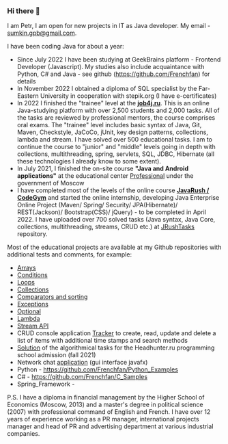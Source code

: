### Hi there 👋

I am Petr, I am open for new projects in IT as Java developer. My email - sumkin.gpb@gmail.com. 

I have been coding Java for about a year:

- Since July 2022 I have been studying at GeekBrains platform - Frontend Developer (Javascript). My studies also include acquaintance with Python, C# and Java - see github (https://github.com/Frenchfan) for details
- In November 2022 I obtained a diploma of SQL specialist by the Far-Eastern University in cooperation with stepik.org (I have e-certificates)
- In 2022 I finished the "trainee" level at the **[job4j.ru](job4j.ru)**. This is an online Java-studying platform with over 2,500 students and 2,000 tasks. All of the tasks are reviewed by professional mentors, the course comprises oral exams. The "trainee" level includes basic syntax of Java, Git, Maven, Checkstyle, JaCoCo, jUnit, key design patterns, collections, lambda and stream. I have solved over 500 educational tasks. I am to continue the course to "junior" and "middle" levels going in depth with collections, multithreading, spring, servlets, SQL, JDBC, Hibernate (all these technologies I already know to some extent).
- In July 2021, I finished the on-site course **"Java and Android applications"** at the educational center [Professional](https://eduprof.mos.ru/upload/programms/P34.pdf) under the government of Moscow
- I have completed most of the levels of the online course **[JavaRush / CodeGym](https://codegym.cc/)** and started the online internship, developing Java Enterprise Online Project (Maven/ Spring/ Security/ JPA(Hibernate)/ REST(Jackson)/ Bootstrap(CSS)/ jQuery) - to be completed in April 2022. I have uploaded over 700 solved tasks (Java syntax, Java Core, collections, multithreading, streams, CRUD etc.) at [JRushTasks](https://github.com/Frenchfan/JRushTasks) repository.

Most of the educational projects are available at my Github repositories with additional tests and comments, for example:

- [Arrays](https://github.com/Frenchfan/job4j_elementary/tree/master/src/main/java/ru/job4j/array)
- [Conditions](https://github.com/Frenchfan/job4j_elementary/tree/master/src/main/java/ru/job4j/condition)
- [Loops](https://github.com/Frenchfan/job4j_elementary/tree/master/src/main/java/ru/job4j/loop)
- [Collections](https://github.com/Frenchfan/job4j_tracker/tree/master/src/main/java/ru/job4j/collection)
- [Comparators and sorting](https://github.com/Frenchfan/job4j_tracker/tree/master/src/main/java/ru/job4j/collection)
- [Exceptions](https://github.com/Frenchfan/job4j_tracker/tree/master/src/main/java/ru/job4j/ex)
- [Optional](https://github.com/Frenchfan/job4j_tracker/tree/master/src/main/java/ru/job4j/optional)
- [Lambda](https://github.com/Frenchfan/job4j_tracker/tree/master/src/main/java/ru/job4j/lambda)
- [Stream API](https://github.com/Frenchfan/job4j_tracker/tree/master/src/main/java/ru/job4j/stream)
- CRUD console application [Tracker](https://github.com/Frenchfan/job4j_tracker/tree/master/src/main/java/ru/job4j/tracker) to create, read, update and delete a list of items with additional time stamps and search methods
- [Solution](https://github.com/Frenchfan/HH_Prog_School) of the algorithmical tasks for the Headhunter.ru programming school admission (fall 2021) 
- Network chat [application](https://github.com/Frenchfan/edu_0759/tree/master/Gui_chat_0759) (gui interface javafx) 
- Python - https://github.com/Frenchfan/Python_Examples
- C# - https://github.com/Frenchfan/C_Samples
- Spring_Framework - 

P.S. I have a diploma in financial management by the Higher School of Economics (Moscow, 2013) and a master's degree in political science (2007) with professional command of English and French. I have over 12 years of experience working as a PR manager, international projects manager and head of PR and advertising department at various industrial companies.  

<!--
**Frenchfan/Frenchfan** is a ✨ _special_ ✨ repository because its `README.md` (this file) appears on your GitHub profile.

Here are some ideas to get you started:

- 🔭 I’m currently working on ...
- 🌱 I’m currently learning ...
- 👯 I’m looking to collaborate on ...
- 🤔 I’m looking for help with ...
- 💬 Ask me about ...
- 📫 How to reach me: ...
- 😄 Pronouns: ...
- ⚡ Fun fact: ...
-->
